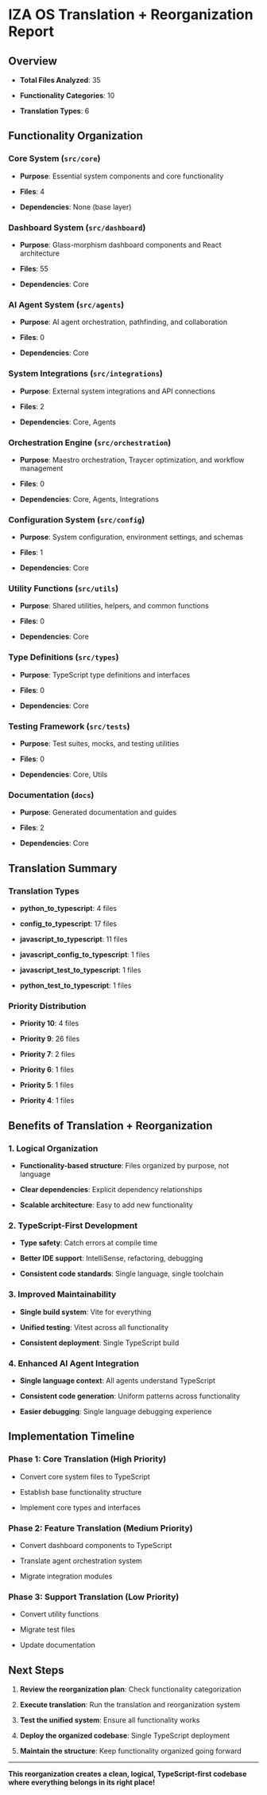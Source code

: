 
# IZA OS Translation + Reorganization Report


## Overview


- **Total Files Analyzed**: 35

- **Functionality Categories**: 10

- **Translation Types**: 6

## Functionality Organization


### Core System (`src/core`)


- **Purpose**: Essential system components and core functionality

- **Files**: 4

- **Dependencies**: None (base layer)

### Dashboard System (`src/dashboard`)


- **Purpose**: Glass-morphism dashboard components and React architecture

- **Files**: 55

- **Dependencies**: Core

### AI Agent System (`src/agents`)


- **Purpose**: AI agent orchestration, pathfinding, and collaboration

- **Files**: 0

- **Dependencies**: Core

### System Integrations (`src/integrations`)


- **Purpose**: External system integrations and API connections

- **Files**: 2

- **Dependencies**: Core, Agents

### Orchestration Engine (`src/orchestration`)


- **Purpose**: Maestro orchestration, Traycer optimization, and workflow management

- **Files**: 0

- **Dependencies**: Core, Agents, Integrations

### Configuration System (`src/config`)


- **Purpose**: System configuration, environment settings, and schemas

- **Files**: 1

- **Dependencies**: Core

### Utility Functions (`src/utils`)


- **Purpose**: Shared utilities, helpers, and common functions

- **Files**: 0

- **Dependencies**: Core

### Type Definitions (`src/types`)


- **Purpose**: TypeScript type definitions and interfaces

- **Files**: 0

- **Dependencies**: Core

### Testing Framework (`src/tests`)


- **Purpose**: Test suites, mocks, and testing utilities

- **Files**: 0

- **Dependencies**: Core, Utils

### Documentation (`docs`)


- **Purpose**: Generated documentation and guides

- **Files**: 2

- **Dependencies**: Core

## Translation Summary


### Translation Types


- **python_to_typescript**: 4 files

- **config_to_typescript**: 17 files

- **javascript_to_typescript**: 11 files

- **javascript_config_to_typescript**: 1 files

- **javascript_test_to_typescript**: 1 files

- **python_test_to_typescript**: 1 files

### Priority Distribution


- **Priority 10**: 4 files

- **Priority 9**: 26 files

- **Priority 7**: 2 files

- **Priority 6**: 1 files

- **Priority 5**: 1 files

- **Priority 4**: 1 files

## Benefits of Translation + Reorganization


### 1. Logical Organization


- **Functionality-based structure**: Files organized by purpose, not language

- **Clear dependencies**: Explicit dependency relationships

- **Scalable architecture**: Easy to add new functionality

### 2. TypeScript-First Development


- **Type safety**: Catch errors at compile time

- **Better IDE support**: IntelliSense, refactoring, debugging

- **Consistent code standards**: Single language, single toolchain

### 3. Improved Maintainability


- **Single build system**: Vite for everything

- **Unified testing**: Vitest across all functionality

- **Consistent deployment**: Single TypeScript build

### 4. Enhanced AI Agent Integration


- **Single language context**: All agents understand TypeScript

- **Consistent code generation**: Uniform patterns across functionality

- **Easier debugging**: Single language debugging experience

## Implementation Timeline


### Phase 1: Core Translation (High Priority)


- Convert core system files to TypeScript

- Establish base functionality structure

- Implement core types and interfaces

### Phase 2: Feature Translation (Medium Priority)


- Convert dashboard components to TypeScript

- Translate agent orchestration system

- Migrate integration modules

### Phase 3: Support Translation (Low Priority)


- Convert utility functions

- Migrate test files

- Update documentation

## Next Steps



1. **Review the reorganization plan**: Check functionality categorization

2. **Execute translation**: Run the translation and reorganization system

3. **Test the unified system**: Ensure all functionality works

4. **Deploy the organized codebase**: Single TypeScript deployment

5. **Maintain the structure**: Keep functionality organized going forward

---
**This reorganization creates a clean, logical, TypeScript-first codebase where everything belongs in its right place!**
